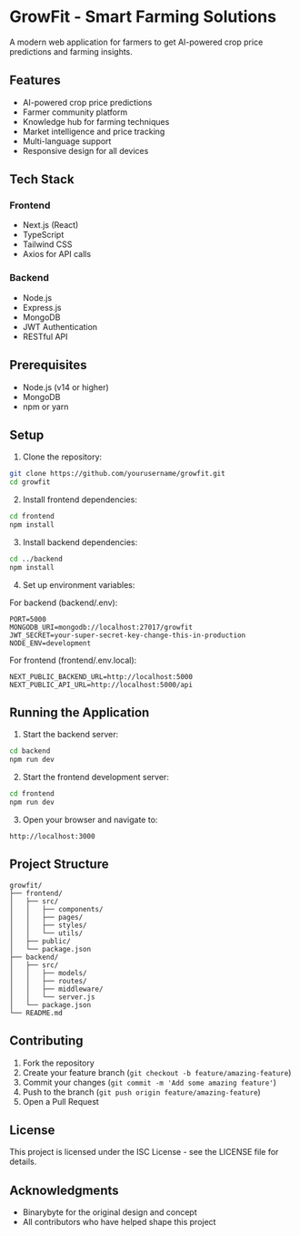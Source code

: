 # GrowFit - Smart Farming Solutions

A modern web application for farmers to get AI-powered crop price predictions and farming insights.

## Features

- AI-powered crop price predictions
- Farmer community platform
- Knowledge hub for farming techniques
- Market intelligence and price tracking
- Multi-language support
- Responsive design for all devices

## Tech Stack

### Frontend
- Next.js (React)
- TypeScript
- Tailwind CSS
- Axios for API calls

### Backend
- Node.js
- Express.js
- MongoDB
- JWT Authentication
- RESTful API

## Prerequisites

- Node.js (v14 or higher)
- MongoDB
- npm or yarn

## Setup

1. Clone the repository:
```bash
git clone https://github.com/yourusername/growfit.git
cd growfit
```

2. Install frontend dependencies:
```bash
cd frontend
npm install
```

3. Install backend dependencies:
```bash
cd ../backend
npm install
```

4. Set up environment variables:

For backend (backend/.env):
```
PORT=5000
MONGODB_URI=mongodb://localhost:27017/growfit
JWT_SECRET=your-super-secret-key-change-this-in-production
NODE_ENV=development
```

For frontend (frontend/.env.local):
```
NEXT_PUBLIC_BACKEND_URL=http://localhost:5000
NEXT_PUBLIC_API_URL=http://localhost:5000/api
```

## Running the Application

1. Start the backend server:
```bash
cd backend
npm run dev
```

2. Start the frontend development server:
```bash
cd frontend
npm run dev
```

3. Open your browser and navigate to:
```
http://localhost:3000
```

## Project Structure

```
growfit/
├── frontend/
│   ├── src/
│   │   ├── components/
│   │   ├── pages/
│   │   ├── styles/
│   │   └── utils/
│   ├── public/
│   └── package.json
├── backend/
│   ├── src/
│   │   ├── models/
│   │   ├── routes/
│   │   ├── middleware/
│   │   └── server.js
│   └── package.json
└── README.md
```

## Contributing

1. Fork the repository
2. Create your feature branch (`git checkout -b feature/amazing-feature`)
3. Commit your changes (`git commit -m 'Add some amazing feature'`)
4. Push to the branch (`git push origin feature/amazing-feature`)
5. Open a Pull Request

## License

This project is licensed under the ISC License - see the LICENSE file for details.

## Acknowledgments

- Binarybyte for the original design and concept
- All contributors who have helped shape this project 